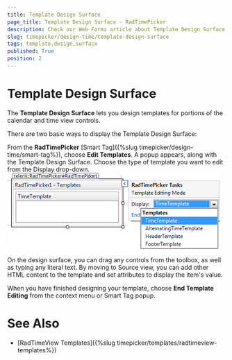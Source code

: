 ```yaml
---
title: Template Design Surface
page_title: Template Design Surface - RadTimePicker
description: Check our Web Forms article about Template Design Surface.
slug: timepicker/design-time/template-design-surface
tags: template,design,surface
published: True
position: 2
---
```


# Template Design Surface



The **Template Design Surface** lets you design templates for portions of the calendar and time view controls.

There are two basic ways to display the Template Design Surface:

From the **RadTimePicker** [Smart Tag]({%slug timepicker/design-time/smart-tag%}), choose **Edit Templates**. A popup appears, along with the Template Design Surface. Choose the type of template you want to edit from the Display drop-down.
![RadTimePicker templates editing](images/SmartTagTemplates.png)

On the design surface, you can drag any controls from the toolbox, as well as typing any literal text. By moving to Source view, you can add other HTML content to the template and set attributes to display the item's value.

When you have finished designing your template, choose **End Template Editing** from the context menu or Smart Tag popup.

# See Also

 * [RadTimeView Templates]({%slug timepicker/templates/radtimeview-templates%})


